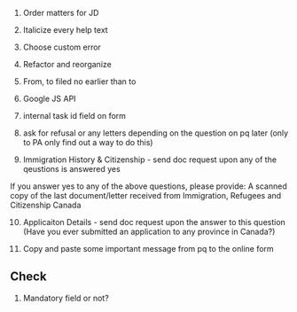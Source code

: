 1. Order matters for JD

2. Italicize every help text

3. Choose custom error

4. Refactor and reorganize

5. From, to filed no earlier than to

6. Google JS API

7. internal task id field on form

8. ask for refusal or any letters depending on the question on pq later (only to PA only find out a way to do this)

9. Immigration History & Citizenship - send doc request upon any of the qeustions is answered yes

If you answer yes to any of the above questions, please provide: A scanned copy of the last document/letter received from Immigration, Refugees and Citizenship Canada

10. Applicaiton Details - send doc request upon the answer to this question (Have you ever submitted an application to any province in Canada?)

11. Copy and paste some important message from pq to the online form

## Check

1. Mandatory field or not?

